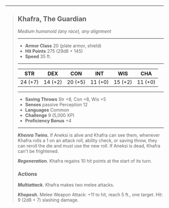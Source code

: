 ___
>## Khafra, The Guardian
>*Medium humanoid (any race), any alignment*
>___
>- **Armor Class** 20 (plate armor, shield)
>- **Hit Points** 275 (29d8 + 145)
>- **Speed** 35 ft.
>___
>|STR|DEX|CON|INT|WIS|CHA|
>|:---:|:---:|:---:|:---:|:---:|:---:|
>|24 (+7)|14 (+2)|20 (+5)|11 (+0)|15 (+2)|11 (+0)|
>___
>- **Saving Throws** Str +8, Con +8, Wis +5
>- **Senses** passive Perception 12
>- **Languages** Common
>- **Challenge** 9 (5,000 XP)
>- **Proficiency Bonus** +4
>___
>***Khenra Twins.*** If Aneksi is alive and Khafra can see them, whenever Khafra rolls a 1 on an attack roll, ability check, or saving throw, they can reroll the die and must use the new roll. If Aneksi is dead, Khafra can't be frightened.  
>
>***Regeneration.*** Khafra regains 10 hit points at the start of its turn.
>
>### Actions
>***Multiattack.*** Khafra makes two melee attacks.  
>
>***Khopesh.*** Melee Weapon Attack: +11 to hit, reach 5 ft., one target. Hit: 9 (2d8 + 7) slashing damage. 